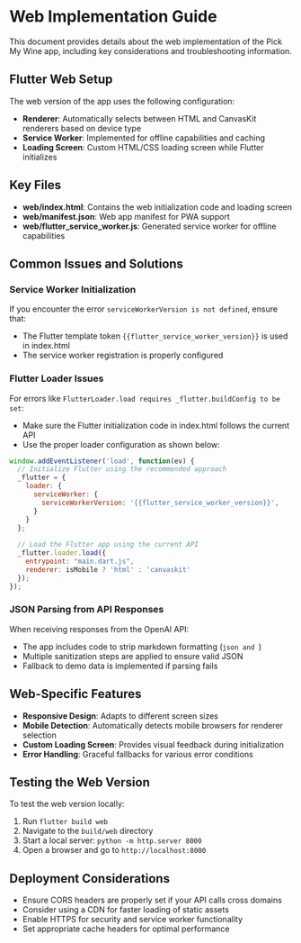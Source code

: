 # Web Implementation Guide

This document provides details about the web implementation of the Pick My Wine app, including key considerations and troubleshooting information.

## Flutter Web Setup

The web version of the app uses the following configuration:

- **Renderer**: Automatically selects between HTML and CanvasKit renderers based on device type
- **Service Worker**: Implemented for offline capabilities and caching
- **Loading Screen**: Custom HTML/CSS loading screen while Flutter initializes

## Key Files

- **web/index.html**: Contains the web initialization code and loading screen
- **web/manifest.json**: Web app manifest for PWA support
- **web/flutter_service_worker.js**: Generated service worker for offline capabilities

## Common Issues and Solutions

### Service Worker Initialization

If you encounter the error `serviceWorkerVersion is not defined`, ensure that:
- The Flutter template token `{{flutter_service_worker_version}}` is used in index.html
- The service worker registration is properly configured

### Flutter Loader Issues

For errors like `FlutterLoader.load requires _flutter.buildConfig to be set`:
- Make sure the Flutter initialization code in index.html follows the current API
- Use the proper loader configuration as shown below:

```javascript
window.addEventListener('load', function(ev) {
  // Initialize Flutter using the recommended approach
  _flutter = {
    loader: {
      serviceWorker: {
        serviceWorkerVersion: '{{flutter_service_worker_version}}',
      }
    }
  };
  
  // Load the Flutter app using the current API
  _flutter.loader.load({
    entrypoint: "main.dart.js",
    renderer: isMobile ? 'html' : 'canvaskit'
  });
});
```

### JSON Parsing from API Responses

When receiving responses from the OpenAI API:
- The app includes code to strip markdown formatting (```json and ```)
- Multiple sanitization steps are applied to ensure valid JSON
- Fallback to demo data is implemented if parsing fails

## Web-Specific Features

- **Responsive Design**: Adapts to different screen sizes
- **Mobile Detection**: Automatically detects mobile browsers for renderer selection
- **Custom Loading Screen**: Provides visual feedback during initialization
- **Error Handling**: Graceful fallbacks for various error conditions

## Testing the Web Version

To test the web version locally:
1. Run `flutter build web`
2. Navigate to the `build/web` directory
3. Start a local server: `python -m http.server 8000`
4. Open a browser and go to `http://localhost:8000`

## Deployment Considerations

- Ensure CORS headers are properly set if your API calls cross domains
- Consider using a CDN for faster loading of static assets
- Enable HTTPS for security and service worker functionality
- Set appropriate cache headers for optimal performance 